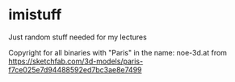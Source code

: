 # imistuff
Just random stuff needed for my lectures

Copyright for all binaries with "Paris" in the name: noe-3d.at from https://sketchfab.com/3d-models/paris-f7ce025e7d94488592ed7bc3ae8e7499
